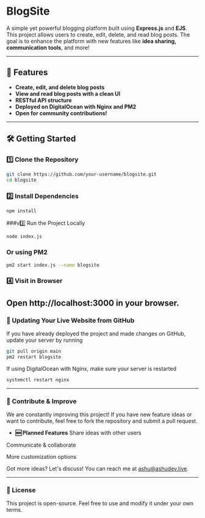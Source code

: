 # BlogSite

A simple yet powerful blogging platform built using **Express.js** and **EJS**. This project allows users to create, edit, delete, and read blog posts. The goal is to enhance the platform with new features like **idea sharing, communication tools**, and more!

---

## 🚀 Features

- **Create, edit, and delete blog posts**  
- **View and read blog posts with a clean UI**  
- **RESTful API structure**  
- **Deployed on DigitalOcean with Nginx and PM2**  
- **Open for community contributions!**  

---

## 🛠️ Getting Started

### 1️⃣ Clone the Repository

```bash
git clone https://github.com/your-username/blogsite.git
cd blogsite
```
### 2️⃣ Install Dependencies

```bash
npm install
```
###v3️⃣ Run the Project Locally
```bash
node index.js
```
### Or using PM2
```bash
pm2 start index.js --name blogsite
```
### 4️⃣ Visit in Browser
Open http://localhost:3000 in your browser.
---
### 🔄 Updating Your Live Website from GitHub
If you have already deployed the project and made changes on GitHub, update your server by running
```bash
git pull origin main
pm2 restart blogsite
```
If using DigitalOcean with Nginx, make sure your server is restarted
```bash
systemctl restart nginx
```
---

### 🌟 Contribute & Improve
We are constantly improving this project! If you have new feature ideas or want to contribute, feel free to fork the repository and submit a pull request.

- **🆕 Planned Features**
Share ideas with other users

Communicate & collaborate

More customization options

Got more ideas? Let's discuss! You can reach me at ashu@ashudev.live.

---

### 📄 License
This project is open-source. Feel free to use and modify it under your own terms.

